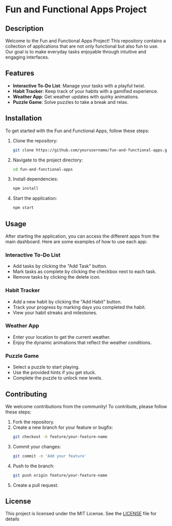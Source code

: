 # Fun and Functional Apps Project

## Description
Welcome to the Fun and Functional Apps Project! This repository contains a collection of applications that are not only functional but also fun to use. Our goal is to make everyday tasks enjoyable through intuitive and engaging interfaces.

## Features
- **Interactive To-Do List**: Manage your tasks with a playful twist.
- **Habit Tracker**: Keep track of your habits with a gamified experience.
- **Weather App**: Get weather updates with quirky animations.
- **Puzzle Game**: Solve puzzles to take a break and relax.

## Installation
To get started with the Fun and Functional Apps, follow these steps:

1. Clone the repository:
    ```bash
    git clone https://github.com/yourusername/fun-and-functional-apps.git
    ```
2. Navigate to the project directory:
    ```bash
    cd fun-and-functional-apps
    ```
3. Install dependencies:
    ```bash
    npm install
    ```
4. Start the application:
    ```bash
    npm start
    ```

## Usage
After starting the application, you can access the different apps from the main dashboard. Here are some examples of how to use each app:

### Interactive To-Do List
- Add tasks by clicking the "Add Task" button.
- Mark tasks as complete by clicking the checkbox next to each task.
- Remove tasks by clicking the delete icon.

### Habit Tracker
- Add a new habit by clicking the "Add Habit" button.
- Track your progress by marking days you completed the habit.
- View your habit streaks and milestones.

### Weather App
- Enter your location to get the current weather.
- Enjoy the dynamic animations that reflect the weather conditions.

### Puzzle Game
- Select a puzzle to start playing.
- Use the provided hints if you get stuck.
- Complete the puzzle to unlock new levels.

## Contributing
We welcome contributions from the community! To contribute, please follow these steps:

1. Fork the repository.
2. Create a new branch for your feature or bugfix:
    ```bash
    git checkout -b feature/your-feature-name
    ```
3. Commit your changes:
    ```bash
    git commit -m 'Add your feature'
    ```
4. Push to the branch:
    ```bash
    git push origin feature/your-feature-name
    ```
5. Create a pull request.

## License
This project is licensed under the MIT License. See the [LICENSE](LICENSE) file for details

